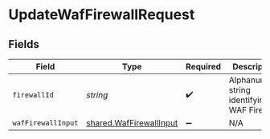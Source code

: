 # UpdateWafFirewallRequest


## Fields

| Field                                                              | Type                                                               | Required                                                           | Description                                                        | Example                                                            |
| ------------------------------------------------------------------ | ------------------------------------------------------------------ | ------------------------------------------------------------------ | ------------------------------------------------------------------ | ------------------------------------------------------------------ |
| `firewallId`                                                       | *string*                                                           | :heavy_check_mark:                                                 | Alphanumeric string identifying a WAF Firewall.                    | fW7g2uUGZzb2W9Euo4Mo0r                                             |
| `wafFirewallInput`                                                 | [shared.WafFirewallInput](../../models/shared/waffirewallinput.md) | :heavy_minus_sign:                                                 | N/A                                                                |                                                                    |